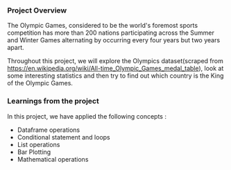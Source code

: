 ### Project Overview

 The Olympic Games, considered to be the world's foremost sports competition has more than 200 nations participating across the Summer and Winter Games alternating by occurring every four years but two years apart.

Throughout this project, we will explore the Olympics dataset(scraped from https://en.wikipedia.org/wiki/All-time_Olympic_Games_medal_table), look at some interesting statistics and then try to find out which country is the King of the Olympic Games.


### Learnings from the project

 In this project, we have applied the following concepts :

- Dataframe operations
- Conditional statement and loops
- List operations
- Bar Plotting
- Mathematical operations


